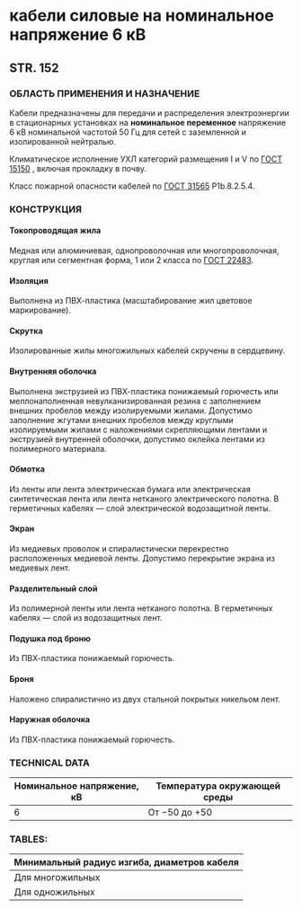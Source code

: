# кабели силовые на номинальное напряжение 6 кВ

## STR. 152

### ОБЛАСТЬ ПРИМЕНЕНИЯ И НАЗНА́ЧЕНИЕ

Кабели предназначены для передачи и распределения электроэнергии в стационарных установках на **номинальное переменное** напряжение 6 кВ номинальной частотой 50 Гц для сетей с заземленной и изолированной нейтралью.

Климатическое исполнение УХЛ категорий размещения I и V по [ГОСТ 15150](https://www.gost.ru/gost/15150.htm) , включая прокладку в почву.

Класс пожарной опасности кабелей по [ГОСТ 31565](https://www.gost.ru/gost/31565.htm) P1b.8.2.5.4.

### КОНСТРУКЦИЯ

#### Токопроводящая жила  
Медная или алюминиевая, однопроволочная или многопроволочная, круглая или сегментная форма, 1 или 2 класса по [ГОСТ 22483](https://www.gost.ru/gost/22483.htm).

#### Изоляция 
Выполнена из ПВХ-пластика (масштабирование жил цветовое маркирование).

#### Скрутка
Изолированные жилы многожильных кабелей скручены в сердцевину.

#### Внутренняя оболочка
Выполнена экструзией из ПВХ-пластика понижаемый горючесть или меллонаполненная невулканизированная резина с заполнением внешних пробелов между изолируемыми жилами. Допустимо заполнение жгутами внешних пробелов между круглыми изолируемыми жилами с наложениями скрепляющими лентами и экструзией внутренней оболочки, допустимо оклейка лентами из полимерного материала.

#### Обмотка
Из ленты или лента электрическая бумага или электрическая синтетическая лента или лента нетканого электрического полотна. В герметичных кабелях — слой электрической водозащитной ленты.

#### Экран
Из медиевых проволок и спиралистически перекрестно расположенных медиевой ленты. Допустимо перекрытие экрана из медиевых лент.

#### Разделительный слой
Из полимерной ленты или лента нетканого полотна. В герметичных кабелях — слой из водозащитных лент.

#### Подушка под броню
Из ПВХ-пластика понижаемый горючесть.

#### Броня
Наложено спиралистично из двух стальной покрытых никельом лент.

#### Наружная оболочка
Из ПВХ-пластика понижаемый горючесть.

### TECHNICAL DATA

| Номинальное напряжение, кВ | Температура окружающей среды |
|---------------------------|-------------------------------|
|                       6     |           От −50 до +50       |

### TABLES:

| Минимальный радиус изгиба, диаметров кабеля |
|----------------------------------------------|
| Для многожильных                             |                        12                          |
| Для одножильных                             |                        15                          |